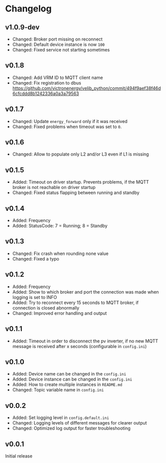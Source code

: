 # Changelog

## v1.0.9-dev
* Changed: Broker port missing on reconnect
* Changed: Default device instance is now `100`
* Changed: Fixed service not starting sometimes

## v0.1.8
* Changed: Add VRM ID to MQTT client name
* Changed: Fix registration to dbus https://github.com/victronenergy/velib_python/commit/494f9aef38f46d6cfcddd8b1242336a0a3a79563

## v0.1.7
* Changed: Update `energy_forward` only if it was received
* Changed: Fixed problems when timeout was set to `0`.

## v0.1.6
* Changed: Allow to populate only L2 and/or L3 even if L1 is missing

## v0.1.5
* Added: Timeout on driver startup. Prevents problems, if the MQTT broker is not reachable on driver startup
* Changed: Fixed status flapping between running and standby

## v0.1.4
* Added: Frequency
* Added: StatusCode: 7 = Running; 8 = Standby

## v0.1.3
* Changed: Fix crash when rounding none value
* Changed: Fixed a typo

## v0.1.2
* Added: Frequency
* Added: Show to which broker and port the connection was made when logging is set to INFO
* Added: Try to reconnect every 15 seconds to MQTT broker, if connection is closed abnormally
* Changed: Improved error handling and output

## v0.1.1
* Added: Timeout in order to disconnect the pv inverter, if no new MQTT message is received after x seconds (configurable in `config.ini`)

## v0.1.0
* Added: Device name can be changed in the `config.ini`
* Added: Device instance can be changed in the `config.ini`
* Added: How to create multiple instances in `README.md`
* Changed: Topic variable name in `config.ini`

## v0.0.2
* Added: Set logging level in `config.default.ini`
* Changed: Logging levels of different messages for clearer output
* Changed: Optimized log output for faster troubleshooting

## v0.0.1
Initial release
